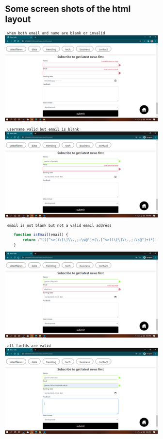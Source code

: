 # Some screen shots of the html layout

` when both email and name are blank or invalid`
![some screenshots](assets/invalid_both.png)


` username valid but email is blank`
![some screenshots](assets/valid_username.png)


` email is not blank but not a valid email address`
```js
    function isEmail(email) {
        return /^(([^<>()\[\]\\.,;:\s@"]+(\.[^<>()\[\]\\.,;:\s@"]+)*)|(".+"))@((\[[0-9]{1,3}\.[0-9]{1,3}\.[0-9]{1,3}\.[0-9]{1,3}])|(([a-zA-Z\-0-9]+\.)+[a-zA-Z]{2,}))$/.test(email);
    }
```
![some screenshots](assets/invalid_email.png)


` all fields are valid`
![some screenshots](assets/valid_both.png)

